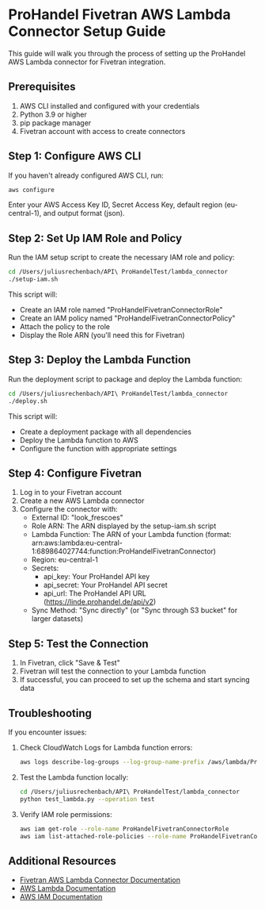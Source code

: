 # ProHandel Fivetran AWS Lambda Connector Setup Guide

This guide will walk you through the process of setting up the ProHandel AWS Lambda connector for Fivetran integration.

## Prerequisites

1. AWS CLI installed and configured with your credentials
2. Python 3.9 or higher
3. pip package manager
4. Fivetran account with access to create connectors

## Step 1: Configure AWS CLI

If you haven't already configured AWS CLI, run:

```bash
aws configure
```

Enter your AWS Access Key ID, Secret Access Key, default region (eu-central-1), and output format (json).

## Step 2: Set Up IAM Role and Policy

Run the IAM setup script to create the necessary IAM role and policy:

```bash
cd /Users/juliusrechenbach/API\ ProHandelTest/lambda_connector
./setup-iam.sh
```

This script will:
- Create an IAM role named "ProHandelFivetranConnectorRole"
- Create an IAM policy named "ProHandelFivetranConnectorPolicy"
- Attach the policy to the role
- Display the Role ARN (you'll need this for Fivetran)

## Step 3: Deploy the Lambda Function

Run the deployment script to package and deploy the Lambda function:

```bash
cd /Users/juliusrechenbach/API\ ProHandelTest/lambda_connector
./deploy.sh
```

This script will:
- Create a deployment package with all dependencies
- Deploy the Lambda function to AWS
- Configure the function with appropriate settings

## Step 4: Configure Fivetran

1. Log in to your Fivetran account
2. Create a new AWS Lambda connector
3. Configure the connector with:
   - External ID: "look_frescoes"
   - Role ARN: The ARN displayed by the setup-iam.sh script
   - Lambda Function: The ARN of your Lambda function (format: arn:aws:lambda:eu-central-1:689864027744:function:ProHandelFivetranConnector)
   - Region: eu-central-1
   - Secrets:
     - api_key: Your ProHandel API key
     - api_secret: Your ProHandel API secret
     - api_url: The ProHandel API URL (https://linde.prohandel.de/api/v2)
   - Sync Method: "Sync directly" (or "Sync through S3 bucket" for larger datasets)

## Step 5: Test the Connection

1. In Fivetran, click "Save & Test"
2. Fivetran will test the connection to your Lambda function
3. If successful, you can proceed to set up the schema and start syncing data

## Troubleshooting

If you encounter issues:

1. Check CloudWatch Logs for Lambda function errors:
   ```bash
   aws logs describe-log-groups --log-group-name-prefix /aws/lambda/ProHandelFivetranConnector
   ```

2. Test the Lambda function locally:
   ```bash
   cd /Users/juliusrechenbach/API\ ProHandelTest/lambda_connector
   python test_lambda.py --operation test
   ```

3. Verify IAM role permissions:
   ```bash
   aws iam get-role --role-name ProHandelFivetranConnectorRole
   aws iam list-attached-role-policies --role-name ProHandelFivetranConnectorRole
   ```

## Additional Resources

- [Fivetran AWS Lambda Connector Documentation](https://fivetran.com/docs/connectors/functions/aws-lambda)
- [AWS Lambda Documentation](https://docs.aws.amazon.com/lambda/latest/dg/welcome.html)
- [AWS IAM Documentation](https://docs.aws.amazon.com/IAM/latest/UserGuide/introduction.html)
